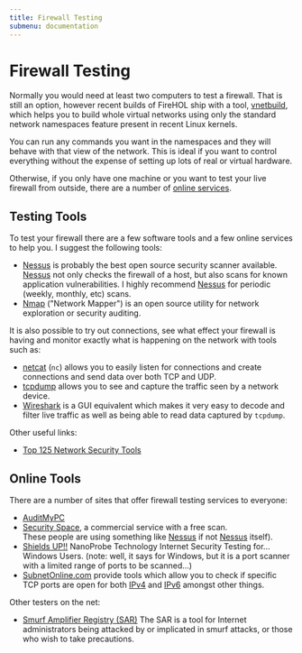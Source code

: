 ```yaml
---
title: Firewall Testing
submenu: documentation
---
```


Firewall Testing
================

Normally you would need at least two computers to test a firewall.
That is still an option, however recent builds of FireHOL ship with a
tool, [vnetbuild](/vnetbuild-manual/), which helps you to build whole
virtual networks using only the standard network namespaces feature
present in recent Linux kernels.

You can run any commands you want in the namespaces and they will behave
with that view of the network. This is ideal if you want to control
everything without the expense of setting up lots of real or virtual hardware.

Otherwise, if you only have one machine or you want to test your live
firewall from outside, there are a number of [online services](#online-tools).

Testing Tools
-------------

To test your firewall there are a few software tools and a few online
services to help you. I suggest the following tools:

-   [Nessus](http://www.nessus.org) is probably the best open source
    security scanner available.
    [Nessus](http://www.nessus.org) not only checks the firewall of a
    host, but also scans for known application vulnerabilities.
    I highly recommend [Nessus](http://www.nessus.org) for periodic
    (weekly, monthly, etc) scans.
-   [Nmap](http://nmap.org/) ("Network Mapper") is an open source
    utility for network exploration or security auditing.

It is also possible to try out connections, see what effect your firewall
is having and monitor exactly what is happening on the network with tools
such as:

-   [netcat](http://netcat.sourceforge.net/) (`nc`) allows you to easily
    listen for connections and create connections and send data over
    both TCP and UDP.
-   [tcpdump](http://www.tcpdump.org/) allows you to see and capture
    the traffic seen by a network device.
-   [Wireshark](https://www.wireshark.org/) is a GUI equivalent which
    makes it very easy to decode and filter live traffic as well as
    being able to read data captured by `tcpdump`.

Other useful links:

-   [Top 125 Network Security Tools](http://sectool.org/)


Online Tools
------------

There are a number of sites that offer firewall testing services to
everyone:

-   [AuditMyPC](http://www.auditmypc.com/)
-   [Security Space](http://www.securityspace.com/sspace/index.html), a
    commercial service with a free scan. \
    These people are using something like
    [Nessus](http://www.nessus.org) if not
    [Nessus](http://www.nessus.org) itself).
-   [Shields UP!!](https://grc.com/x/ne.dll?bh0bkyd2) NanoProbe
    Technology Internet Security Testing for... Windows Users. (note:
    well, it says for Windows, but it is a port scanner with a limited
    range of ports to be scanned...)
-   [SubnetOnline.com](http://www.subnetonline.com/) provide tools
    which allow you to check if specific TCP ports are open for both
    [IPv4](http://www.subnetonline.com/pages/network-tools/online-port-scanner.php)
    and [IPv6](http://www.subnetonline.com/pages/ipv6-network-tools/online-ipv6-port-scanner.php) amongst other things.

Other testers on the net:

-   [Smurf Amplifier Registry (SAR)](http://www.powertech.no/smurf/) The
    SAR is a tool for Internet administrators being attacked by or
    implicated in smurf attacks, or those who wish to take precautions.
